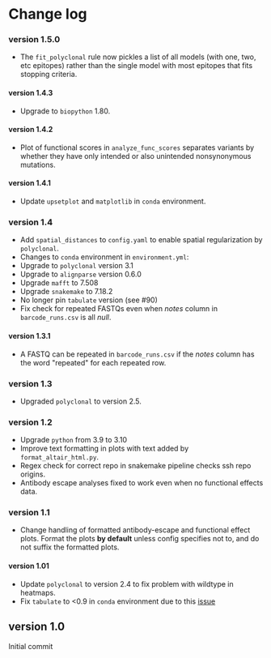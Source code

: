# Change log

### version 1.5.0
- The `fit_polyclonal` rule now pickles a list of all models (with one, two, etc epitopes) rather than the single model with most epitopes that fits stopping criteria.

#### version 1.4.3
- Upgrade to `biopython` 1.80.

#### version 1.4.2
- Plot of functional scores in `analyze_func_scores` separates variants by whether they have only intended or also unintended nonsynonymous mutations.

#### version 1.4.1
- Update `upsetplot` and `matplotlib` in `conda` environment.

### version 1.4
- Add `spatial_distances` to `config.yaml` to enable spatial regularization by `polyclonal`.
- Changes to `conda` environment in `environment.yml`:
 - Upgrade to `polyclonal` version 3.1
 - Upgrade to `alignparse` version 0.6.0
 - Upgrade `mafft` to 7.508
 - Upgrade `snakemake` to 7.18.2
 - No longer pin `tabulate` version (see #90)
- Fix check for repeated FASTQs even when *notes* column in `barcode_runs.csv` is all *null*.

#### version 1.3.1
- A FASTQ can be repeated in `barcode_runs.csv` if the *notes* column has the word "repeated" for each repeated row.

### version 1.3
- Upgraded `polyclonal` to version 2.5.

### version 1.2
- Upgrade `python` from 3.9 to 3.10
- Improve text formatting in plots with text added by `format_altair_html.py`.
- Regex check for correct repo in snakemake pipeline checks ssh repo origins.
- Antibody escape analyses fixed to work even when no functional effects data.

### version 1.1
- Change handling of formatted antibody-escape and functional effect plots. Format the plots **by default** unless config specifies not to, and do not suffix the formatted plots.

#### version 1.01
- Update `polyclonal` to version 2.4 to fix problem with wildtype in heatmaps.
- Fix `tabulate` to <0.9 in `conda` environment due to this [issue](https://github.com/snakemake/snakemake/issues/1891)

## version 1.0
Initial commit
